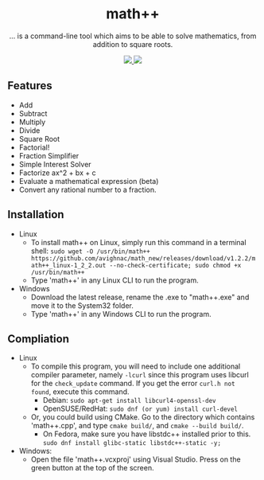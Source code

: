 <h1 align="center">math++</h1>

<div align="center">
 <p>... is a command-line tool which aims to be able to solve mathematics, from addition to square roots.</p>
  <a href="https://github.com/avighnac/math_new/releases">
    <img src="https://img.shields.io/github/v/release/avighnac/math_new?include_prereleases&label=Latest%20Release" />
  </a>
  <a href="https://github.com/avighnac/math_new/actions/workflows/mathpp-tests.yml">
    <img src="https://github.com/avighnac/math_new/actions/workflows/mathpp-tests.yml/badge.svg?branch=main" />
  </a>
</div>

## Features

- Add
- Subtract
- Multiply
- Divide
- Square Root
- Factorial!
- Fraction Simplifier
- Simple Interest Solver
- Factorize ax^2 + bx + c
- Evaluate a mathematical expression (beta)
- Convert any rational number to a fraction.

## Installation

* Linux
  * To install math++ on Linux, simply run this command in a terminal shell: `sudo wget -O /usr/bin/math++ https://github.com/avighnac/math_new/releases/download/v1.2.2/math++_linux-1_2_2.out --no-check-certificate; sudo chmod +x /usr/bin/math++`
  * Type 'math++' in any Linux CLI to run the program.
* Windows
  * Download the latest release, rename the .exe to "math++.exe" and move it to the System32 folder.
  * Type 'math++' in any Windows CLI to run the program.

## Compliation

* Linux
  * To compile this program, you will need to include one additional compiler parameter, namely `-lcurl` since this program uses libcurl for the `check_update` command. If you get the error `curl.h not found`, execute this command.
    * Debian: `sudo apt-get install libcurl4-openssl-dev`
    * OpenSUSE/RedHat: `sudo dnf (or yum) install curl-devel`
  * Or, you could build using CMake. Go to the directory which contains 'math++.cpp', and type `cmake build/`, and `cmake --build build/`.
    * On Fedora, make sure you have libstdc++ installed prior to this. `sudo dnf install glibc-static libstdc++-static -y;`
* Windows:
  * Open the file 'math++.vcxproj' using Visual Studio. Press on the green button at the top of the screen.
